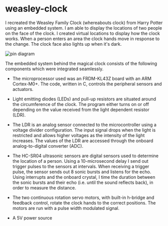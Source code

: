 # weasley-clock

I recreated the Weasley Family Clock (whereabouts clock) from Harry Potter using an embedded system. I am able to display the locations of two people on the face of the clock. I created virtual locations to display how the clock works. When a person enters an area the clock hands move in response to the change. The clock face also lights up when it's dark.


![pin diagram](https://raw.githubusercontent.com/zfatmi13/projectname/weasley-clock/master/Final_Pin_Assignments.jpg)

The embedded system behind the magical clock consists of the following components which were integrated seamlessly.

- The microprocessor used was an FRDM-KL43Z board with an ARM Cortex-M0+. The code, written in C, controls the peripheral sensors and actuators.

- Light emitting diodes (LEDs) and pull-up resistors are situated around the circumference of the clock. The program either turns on or off depending on the value received from the light dependent resistor (LDR).

- The LDR is an analog sensor connected to the microcontroller using a voltage divider configuration. The input signal drops when the light is restricted and allows higher voltages as the intensity of the light increases. The values of the LDR are accessed through the onboard analog-to-digital converter (ADC).

- The HC-SR04 ultrasonic sensors are digital sensors used to determine the location of a person. Using a 10-microsecond delay I send out trigger pulses to the sensors at intervals. When receiving a trigger pulse, the sensor sends out 8 sonic bursts and listens for the echo. Using interrupts and the onboard crystal, I time the duration between the sonic bursts and their echo (i.e. until the sound reflects back), in order to measure the distance.

- The two continuous rotation servo motors, with built-in h-bridge and feedback control, rotate the clock hands to the correct positions. The motors are run with a pulse width modulated signal.

- A 5V power source
